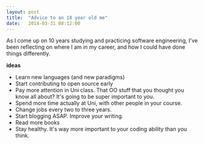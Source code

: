 ```yaml
---
layout: post
title:  "Advice to an 18 year old me"
date:   2014-03-31 08:12:00
---
```


As I come up on 10 years studying and practicing software engineering, I've been reflecting on where I am in my career, and how I could have done things differently.




**ideas**

* Learn new languages (and new paradigms)
* Start contributing to open source early
* Pay more attention in Uni class. That OO stuff that you thought you know all about? It's going to be super important to you.
* Spend more time actually at Uni, with other people in your course.
* Change jobs every two to three years.
* Start blogging ASAP. Improve your writing.
* Read more books
* Stay healthy. It's way more important to your coding ability than you think.
